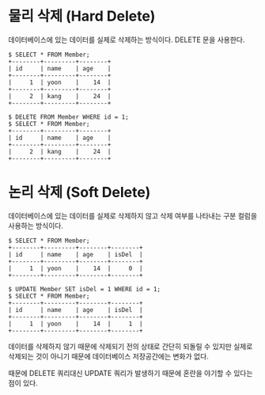 # 물리 삭제 (Hard Delete)  

데이터베이스에 있는 데이터를 실제로 삭제하는 방식이다. DELETE 문을 사용한다.  

```text
$ SELECT * FROM Member;
+--------+---------+--------+
| id     | name    | age    |
+--------+---------+--------+
|     1  | yoon    |    14  |
+--------+---------+--------+
|     2  | kang    |    24  |
+--------+---------+--------+

$ DELETE FROM Member WHERE id = 1;
$ SELECT * FROM Member;
+--------+---------+--------+
| id     | name    | age    |
+--------+---------+--------+
|     2  | kang    |    24  |
+--------+---------+--------+
```

# 논리 삭제 (Soft Delete)  

데이터베이스에 있는 데이터를 실제로 삭제하지 않고 삭제 여부를 나타내는 구분 컬럼을 사용하는 방식이다.  

```text
$ SELECT * FROM Member;
+--------+---------+--------+--------+
| id     | name    | age    | isDel  |
+--------+---------+--------+--------+
|     1  | yoon    |    14  |     0  |
+--------+---------+--------+--------+

$ UPDATE Member SET isDel = 1 WHERE id = 1;
$ SELECT * FROM Member;
+--------+---------+--------+--------+
| id     | name    | age    | isDel  |
+--------+---------+--------+--------+
|     1  | yoon    |    14  |     1  |
+--------+---------+--------+--------+
```

데이터를 삭제하지 않기 때문에 삭제되기 전의 상태로 간단히 되돌릴 수 있지만 실제로 삭제되는 것이 아니기 때문에 데이터베이스 저장공간에는 변화가 없다.  

때문에 DELETE 쿼리대신 UPDATE 쿼리가 발생하기 때문에 혼란을 야기할 수 있다는 점이 있다.